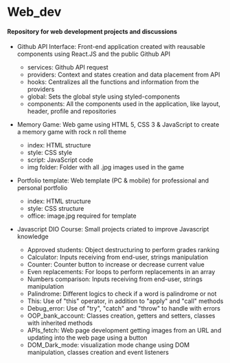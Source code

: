 # Web_dev
#### Repository for web development projects and discussions

 - Github API Interface: Front-end application created with reausable components using React.JS and the public Github API
 	- services: Github API request
 	- providers: Context and states creation and data placement from API
 	- hooks: Centralizes all the functions and information from the providers
 	- global: Sets the global style using styled-components
 	- components: All the components used in the application, like layout, header, profile and repositories

 - Memory Game: Web game using HTML 5, CSS 3 & JavaScript to create a memory game with rock n roll theme
 	- index: HTML structure
 	- style: CSS style
 	- script: JavaScript code
 	- img folder: Folder with all .jpg images used in the game
 	
 - Portfolio template: Web template (PC & mobile) for professional and personal portfolio
 	- index: HTML structure
	- style: CSS structure
	- office: image.jpg required for template

- Javascript DIO Course: Small projects criated to improve Javascript knowledge
	- Approved students: Object destructuring to perform grades ranking
	- Calculator: Inputs receiving from end-user, strings manipulation
	- Counter: Counter button to increase or decrease current value
	- Even replacements: For loops to perform replacements in an array
	- Numbers comparison: Inputs receiving from end-user, strings manipulation
	- Palindrome: Different logics to check if a word is palindrome or not
	- This: Use of "this" operator, in addition to "apply" and "call" methods
	- Debug_error: Use of "try", "catch" and "throw" to handle with errors
	- OOP_bank_account: Classes creation, getters and setters, classes with inherited methods
	- APIs_fetch: Web page development getting images from an URL and updating into the web page using a button
	- DOM_Dark_mode: visualization mode change using DOM manipulation, classes creation and event listeners
